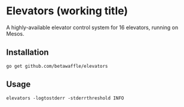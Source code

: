 # Elevators (working title)

A highly-available elevator control system for 16 elevators, running on Mesos.

## Installation

```
go get github.com/betawaffle/elevators
```

## Usage

```
elevators -logtostderr -stderrthreshold INFO
```

